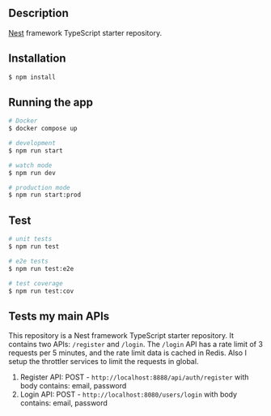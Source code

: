 ## Description

[Nest](https://github.com/nestjs/nest) framework TypeScript starter repository.

## Installation

```bash
$ npm install
```

## Running the app

```bash
# Docker
$ docker compose up

# development
$ npm run start

# watch mode
$ npm run dev

# production mode
$ npm run start:prod
```

## Test

```bash
# unit tests
$ npm run test

# e2e tests
$ npm run test:e2e

# test coverage
$ npm run test:cov
```

## Tests my main APIs
This repository is a Nest framework TypeScript starter repository. It contains two APIs: `/register` and `/login`. 
The `/login` API has a rate limit of 3 requests per 5 minutes, and the rate limit data is cached in Redis.
Also I setup the throttler services to limit the requests in global.

1.  Register API: POST - `http://localhost:8888/api/auth/register` with body contains: email, password
2.  Login API: POST - `http://localhost:8080/users/login` with body contains: email, password


